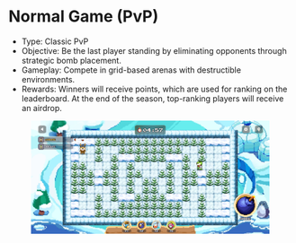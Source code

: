 # Normal Game (PvP)

* Type: Classic PvP
* Objective: Be the last player standing by eliminating opponents through strategic bomb placement.
* Gameplay: Compete in grid-based arenas with destructible environments.
* Rewards: Winners will receive points, which are used for ranking on the leaderboard. At the end of the season, top-ranking players will receive an airdrop.

<figure><img src="../../.gitbook/assets/image_2025-02-18_16-51-19.png" alt=""><figcaption></figcaption></figure>
